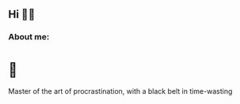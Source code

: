 ## Hi 👋😄

### About me:
# 🦥  
Master of the art of procrastination, with a black belt in time-wasting


